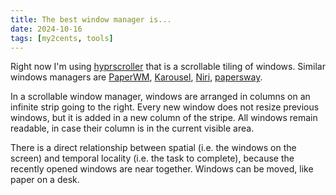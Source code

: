 ```yaml
---
title: The best window manager is...
date: 2024-10-16
tags: [my2cents, tools]
---
```


Right now I'm using [hyprscroller](https://github.com/dawsers/hyprscroller) that is a scrollable tiling of windows. Similar windows managers are [PaperWM](https://github.com/paperwm/PaperWM), [Karousel](https://github.com/peterfajdiga/karousel), [Niri](https://github.com/YaLTeR/niri), [papersway](https://spwhitton.name/tech/code/papersway/).

In a scrollable window manager, windows are arranged in columns on an infinite strip going to the right. Every new window does not resize previous windows, but it is added in a new column of the stripe. All windows remain readable, in case their column is in the current visible area. 

There is a direct relationship between spatial (i.e. the windows on the screen) and temporal locality (i.e. the task to complete), because the recently opened windows are near together. Windows can be moved, like paper on a desk.



